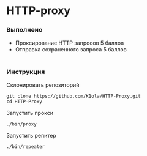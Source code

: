 # HTTP-proxy

### Выполнено

- Проксирование HTTP запросов 5 баллов
- Отправка сохраненного запроса 5 баллов

#

### Инструкция

Склонировать репозиторий

```
git clone https://github.com/K1ola/HTTP-Proxy.git
cd HTTP-Proxy 
```

Запустить прокси
```
./bin/proxy
```
Запустить репитер
```
./bin/repeater 
```


